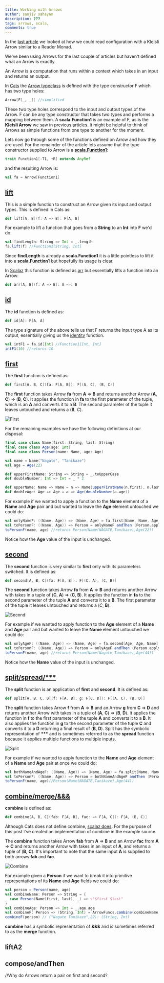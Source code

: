 ```yaml
---
title: Working with Arrows
author: sanjiv sahayam
description: ???
tags: arrows, scala,
comments: true
---
```


In the [last article](http://sanj.ink/posts/2017-06-12-reading-configuration-with-kleisli-arrows.html) we looked at how we could read configuration with a Kleisli Arrow similar to a Reader Monad.

We've been using Arrows for the last couple of articles but haven't defined what an Arrow is exactly.

An Arrow is a computation that runs within a context which takes in an input and returns an output.

In [Cats](http://typelevel.org/cats/) the [Arrow typeclass](https://github.com/typelevel/cats/blob/master/core/src/main/scala/cats/arrow/Arrow.scala#L8) is defined with the type constructor F which has two type holes:

```{.scala .scrollx}
Arrow[F[_, _]] //simplified
```

These two type holes correspond to the input and output types of the Arrow. F can be any type constructor that takes two types and performs a mapping between them. A __scala.Function1__ is an example of F, as is the __Kleisli Arrow__ we saw in previous articles. It might be helpful to think of Arrows as simple functions from one type to another for the moment.

Lets now go through some of the functions defined on Arrow and how they are used. For the remainder of the article lets assume that the type constructor supplied to Arrow is a [__scala.Function1__](http://www.scala-lang.org/api/current/scala/Function1.html):

```{.scala .scrollx}
trait Function1[-T1, +R] extends AnyRef
```

and the resulting Arrow is:

```{.scala .scrollx}
val fa = Arrow[Function1]
```

## [lift](https://github.com/typelevel/cats/blob/master/core/src/main/scala/cats/arrow/Arrow.scala#L13)

This is a simple function to construct an Arrow given its input and output types. This is defined in Cats as:

```{.scala .scrollx}
def lift[A, B](f: A => B): F[A, B]
```

For example to lift a function that goes from a __String__ to an  __Int__ into __F__ we'd do:

```{.scala .scrollx}
val findLength: String => Int = _.length
fa.lift(f) //Function1[String, Int]
```

Since __findLength__ is already a __scala.Function1__ it is a little pointless to lift it into a __scala.Function1__ but hopefully its usage is clear.

In [Scalaz](https://github.com/scalaz) this function is defined as [arr](https://github.com/scalaz/scalaz/blob/series/7.3.x/core/src/main/scala/scalaz/Arrow.scala#L16) but essentially lifts a function into an Arrow:

```{.scala .scrollx}
def arr[A, B](f: A => B): A =>: B
```

## [id](https://github.com/typelevel/cats/blob/master/core/src/main/scala/cats/arrow/Category.scala#L11)

The __id__ function is defined as:

```{.scala .scrollx}
def id[A]: F[A, A]
```

The type signature of the above tells us that F returns the input type A as its output, essentially giving us the [identity](http://www.scala-lang.org/api/2.11.11/index.html#scala.Predef$@identity[A](x:A):A) function.

```{.scala .scrollx}
val intF1 = fa.id[Int] //Function1[Int, Int]
intF1(10) //returns 10
```

## [first](https://github.com/typelevel/cats/blob/master/core/src/main/scala/cats/functor/Strong.scala#L24)

The __first__ function is defined as:

```{.scala .scrollx}
def first[A, B, C](fa: F[A, B]): F[(A, C), (B, C)]
```

The __first__ function takes Arrow __fa__ from __A__ => __B__ and returns another Arrow (__A__, __C__) => (__B__, __C__). It applies the function in __fa__ to the first parameter of the tuple, which is an __A__ and converts it to a __B__. The second parameter of the tuple it leaves untouched and returns a (__B__, _C_).

![First](/images/arrow-functions/arrow-first3.jpg)

For the remaining examples we have the following definitions at our disposal:

```{.scala .scrollx}
final case class Name(first: String, last: String)
final case class Age(age: Int)
final case class Person(name: Name, age: Age)

val name = Name("Nagate", "Tanikaze")
val age = Age(22)

def upperFirstName: String => String = _.toUpperCase
def doubleNumber: Int => Int = _ * 2

def upperName: Name => Name = n => Name(upperFirstName(n.first), n.last)
def doubleAge: Age => Age = a => Age(doubleNumber(a.age))
```

For example if we wanted to apply a function to the __Name__ element of a __Name__ and __Age__ pair and but wanted to leave the __Age__ element untouched we could do:

```{.scala .scrollx}
val onlyNameF: ((Name, Age)) => (Name, Age) = fa.first[Name, Name, Age](upperName)
val toPersonF: ((Name, Age)) => Person = onlyNameF andThen (Person.apply _).tupled
toPersonF(name, age) //returns Person(Name(NAGATE,Tanikaze),Age(22))
```

Notice how the __Age__ value of the input is unchanged.

## [second](https://github.com/typelevel/cats/blob/master/core/src/main/scala/cats/functor/Strong.scala#L39)

The __second__ function is very similar to __first__ only with its parameters switched. It is defined as:

```{.scala .scrollx}
def second[A, B, C](fa: F[A, B]): F[(C, A), (C, B)]
```

The __second__ function takes Arrow __fa__ from __A__ => __B__ and returns another Arrow with takes in a tuple of (__C__, __A__) => (__C__, __B__). It applies the function in __fa__ to the second parameter of the tuple __A__ and converts it to a __B__. The first parameter of the tuple it leaves untouched and returns a (_C_, __B__).

![Second](/images/arrow-functions/arrow-second2.jpg)

For example if we wanted to apply function to the __Age__ element of a __Name__ and __Age__ pair and but wanted to leave the __Name__ element untouched we could do:

```{.scala .scrollx}
val onlyAgeF: ((Name, Age)) => (Name, Age) = fa.second[Age, Age, Name](doubleAge)
val toPersonF: ((Name, Age)) => Person = onlyAgeF andThen (Person.apply _).tupled
toPersonF(name, age) //returns Person(Name(Nagate,Tanikaze),Age(44))
```

Notice how the __Name__ value of the input is unchanged.

## [split/spread/\*\*\*](https://github.com/typelevel/cats/blob/master/core/src/main/scala/cats/arrow/Split.scala)

The __split__ function is an application of __first__ and __second__. It is defined as:

```{.scala .scrollx}
def split[A, B, C, D](f: F[A, B], g: F[C, D]): F[(A, C), (B, D)]
```

The __split__ function takes Arrow __f__ from __A__ => __B__ and an Arrow __g__ from __C__ => __D__ and returns another Arrow with takes in a tuple of (__A__, __C__) => (__B__, __D__). It applies the function in __f__ to the first parameter of the tuple __A__ and converts it to a __B__. It also applies the function in __g__ to the second parameter of the tuple __C__ and converts it to a __D__ returning a final result of (__B__, __D__). Split has the symbolic representation of __\*\*\*__ and is sometimes referred to as the __spread__ function because it applies multiple functions to multiple inputs.

![Split](/images/arrow-functions/arrow-split3.jpg)

For example if we wanted to apply function to the __Name__ and __Age__ element of a __Name__ and __Age__ pair at once we could do:

```{.scala .scrollx}
val bothNameAndAgeF: ((Name, Age)) => (Name, Age) = fa.split[Name, Name, Age, Age](upperName, doubleAge)
val toPersonF: ((Name, Age)) => Person = bothNameAndAgeF andThen (Person.apply _).tupled
toPersonF(name, age)//Person(Name(NAGATE,Tanikaze),Age(44))
```

## [combine/merge/&&&](https://github.com/scalaz/scalaz/blob/series/7.3.x/core/src/main/scala/scalaz/Arrow.scala#L55)

__combine__ is defined as:

```{.scala .scrollx}
def combine[A, B, C](fab: F[A, B], fac: => F[A, C]): F[A, (B, C)]
```

Although Cats does not define combine, [scalaz does](https://github.com/scalaz/scalaz/blob/series/7.3.x/core/src/main/scala/scalaz/Arrow.scala#L55). For the purpose of this post I've created an implementation of combine in the example source.

The __combine__ function takes Arrow __fab__ from __A__ => __B__ and an Arrow __fac__ from __A__ => __C__ and returns another Arrow with takes in an input of __A__, and returns a tuple of (__B__, __C__). It's important to note that the same input __A__ is supplied to both arrows __fab__ and __fac__.

![Combine](/images/arrow-functions/arrow-combine.jpg)

For example given a __Person__ if we want to break it into primitive representations of its __Name__ and __Age__ fields we could do:

```{.scala .scrollx}
val person = Person(name, age)
val combineName: Person => String = {
  case Person(Name(first, last), _) => s"$first $last"
}
val combineAge: Person => Int = _.age.age
val combineF: Person => (String, Int) = ArrowFuncs.combine(combineName, combineAge)
combineF(person) // ("Nagate Tanikaze",22): (String, Int)
```

__combine__ has a symbolic representation of __&&&__ and is sometimes referred to as the __merge__ function.


## liftA2

## compose/andThen



//Why do Arrows return a pair on first and second?

